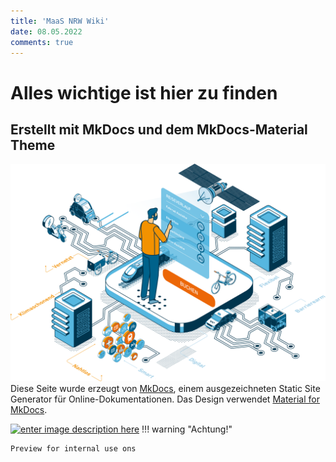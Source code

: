 ```yaml
---
title: 'MaaS NRW Wiki'
date: 08.05.2022
comments: true
---
```

# Alles wichtige ist hier zu finden

## Erstellt mit MkDocs und dem MkDocs-Material Theme
![Ein Maas Held](images/hero_image%5B1%5D.svg)
 Diese Seite wurde erzeugt von [MkDocs](http://www.mkdocs.org), einem ausgezeichneten Static Site Generator für Online-Dokumentationen. Das Design verwendet [Material for MkDocs](https://squidfunk.github.io/mkdocs-material/).






[![enter image description here](images/DSC04058%20%28Gro%C3%9F%29.png)](https://mkdocs-wiki-test.roeglin-data.de)
!!! warning "Achtung!"

    Preview for internal use ons
